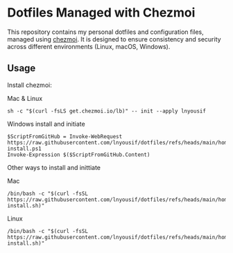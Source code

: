 # Dotfiles Managed with Chezmoi

This repository contains my personal dotfiles and configuration files, managed using [chezmoi](https://www.chezmoi.io/). It is designed to ensure consistency and security across different environments (Linux, macOS, Windows).

## Usage

Install chezmoi:

Mac & Linux

```
sh -c "$(curl -fsLS get.chezmoi.io/lb)" -- init --apply lnyousif
```

Windows install and initiate

```
$ScriptFromGitHub = Invoke-WebRequest https://raw.githubusercontent.com/lnyousif/dotfiles/refs/heads/main/home/win-install.ps1
Invoke-Expression $($ScriptFromGitHub.Content)
```

Other ways to install and inittiate

Mac

```
/bin/bash -c "$(curl -fsSL https://raw.githubusercontent.com/lnyousif/dotfiles/refs/heads/main/home/mac-install.sh)"
```

Linux

```
/bin/bash -c "$(curl -fsSL https://raw.githubusercontent.com/lnyousif/dotfiles/refs/heads/main/home/linux-install.sh)"
```
